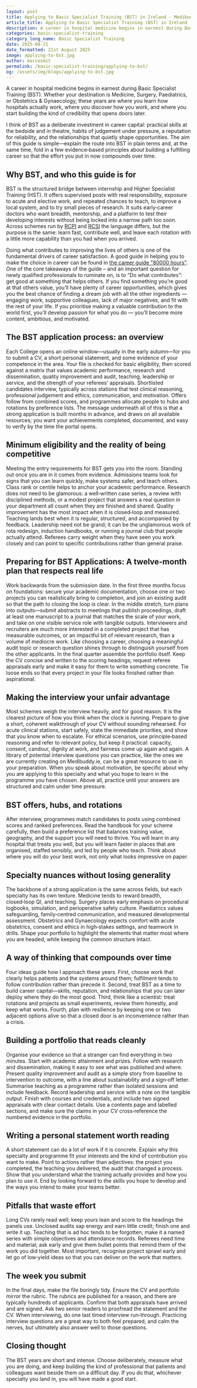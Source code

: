 ```yaml
---
layout: post
title: Applying to Basic Specialist Training (BST) in Ireland - Medibuddy
article_title: Applying to Basic Specialist Training (BST) in Ireland
description: A career in hospital medicine begins in earnest during Basic Specialist Training (BST). Whether your destination is Medicine, Surgery, Paediatrics, or Obstetrics & Gynaecology, these years are where you learn how hospitals actually work, where you discover how you work, and where you start building the kind of credibility that opens doors later.
categories: basic-specialist-training
category_long_name: Basic Specialist Training
date: 2025-08-21
date_formatted: 21st August 2025
image: applying-to-bst.jpg
author: marcosmit
permalink: /basic-specialist-training/applying-to-bst/
og: /assets/img/blogs/applying-to-bst.jpg
---
```

A career in hospital medicine begins in earnest during Basic Specialist Training (BST). Whether your destination is Medicine, Surgery, Paediatrics, or Obstetrics & Gynaecology, these years are where you learn how hospitals actually work, where you discover how you work, and where you start building the kind of credibility that opens doors later.

I think of BST as a deliberate investment in career capital: practical skills at the bedside and in theatre, habits of judgement under pressure, a reputation for reliability, and the relationships that quietly shape opportunities. The aim of this guide is simple—explain the route into BST in plain terms and, at the same time, fold in a few evidence‑based principles about building a fulfilling career so that the effort you put in now compounds over time.

## Why BST, and who this guide is for

BST is the structured bridge between internship and Higher Specialist Training (HST). It offers supervised posts with real responsibility, exposure to acute and elective work, and repeated chances to teach, to improve a local system, and to try small pieces of research. It suits early‑career doctors who want breadth, mentorship, and a platform to test their developing interests without being locked into a narrow path too soon. Across schemes run by [RCPI](https://www.rcpi.ie/) and [RCSI](https://www.rcsi.com/dublin/) the language differs, but the purpose is the same: learn fast, contribute well, and leave each rotation with a little more capability than you had when you arrived.

Doing what contributes to improving the lives of others is one of the fundamental drivers of career satisfaction. A good guide in helping you to make the choice in career can be found in [the career guide "80000 hours"](https://80000hours.org/). One of the core takeaways of the guide – and an important question for newly qualified professionals to ruminate on, is to “Do what contributes”: get good at something that helps others. If you find something you’re good at that others value, you’ll have plenty of career opportunities, which gives you the best chance of finding a dream job with all the other ingredients — engaging work, supportive colleagues, lack of major negatives, and fit with the rest of your life. If you prioritise making a valuable contribution to the world first, you’ll develop passion for what you do — you’ll become more content, ambitious, and motivated.

## The BST application process: an overview

Each College opens an online window—usually in the early autumn—for you to submit a CV, a short personal statement, and some evidence of your competence in the area. Your file is checked for basic eligibility, then scored against a matrix that values academic performance, research and dissemination, quality improvement and audit, teaching, leadership or service, and the strength of your referees’ appraisals. Shortlisted candidates interview, typically across stations that test clinical reasoning, professional judgement and ethics, communication, and motivation. Offers follow from combined scores, and programmes allocate people to hubs and rotations by preference lists. The message underneath all of this is that a strong application is built months in advance, and draws on all available resources; you want your achievements completed, documented, and easy to verify by the time the portal opens.

## Minimum eligibility and the reality of being competitive

Meeting the entry requirements for BST gets you into the room. Standing out once you are in it comes from evidence. Admissions teams look for signs that you can learn quickly, make systems safer, and teach others. Class rank or centile helps to anchor your academic performance. Research does not need to be glamorous: a well‑written case series, a review with disciplined methods, or a modest project that answers a real question in your department all count when they are finished and shared. Quality improvement has the most impact when it is closed‑loop and measured. Teaching lands best when it is regular, structured, and accompanied by feedback. Leadership need not be grand; it can be the unglamorous work of rota redesign, induction handbooks, or running a journal club that people actually attend. Referees carry weight when they have seen you work closely and can point to specific contributions rather than general praise.

## Preparing for BST Applications: A twelve‑month plan that respects real life

Work backwards from the submission date. In the first three months focus on foundations: secure your academic documentation, choose one or two projects you can realistically bring to completion, and join an existing audit so that the path to closing the loop is clear. In the middle stretch, turn plans into outputs—submit abstracts to meetings that publish proceedings, draft at least one manuscript to a journal that matches the scale of your work, and take on one visible service role with tangible outputs. Interviewers and recruiters are much more interested in a completed project that has measurable outcomes, or an impactful bit of relevant research, than a volume of mediocre work. Like choosing a career, choosing a meaningful audit topic or research question shines through to distinguish yourself from the other applicants. In the final quarter assemble the portfolio itself. Keep the CV concise and written to the scoring headings; request referee appraisals early and make it easy for them to write something concrete. Tie loose ends so that every project in your file looks finished rather than aspirational.

## Making the interview your unfair advantage

Most schemes weigh the interview heavily, and for good reason. It is the clearest picture of how you think when the clock is running. Prepare to give a short, coherent walkthrough of your CV without sounding rehearsed. For acute clinical stations, start safely, state the immediate priorities, and show that you know when to escalate. For ethical scenarios, use principle‑based reasoning and refer to relevant policy, but keep it practical: capacity, consent, candour, dignity at work, and fairness come up again and again. A library of potential interview questions you can practice, like the ones we are currently creating on Medibuddy.ie, can be a great resource to use in your preparation. When you speak about motivation, be specific about why you are applying to this specialty and what you hope to learn in the programme you have chosen. Above all, practice until your answers are structured and calm under time pressure.

## BST offers, hubs, and rotations

After interview, programmes match candidates to posts using combined scores and ranked preferences. Read the handbook for your scheme carefully, then build a preference list that balances training value, geography, and the support you will need to thrive. You will learn in any hospital that treats you well, but you will learn faster in places that are organised, staffed sensibly, and led by people who teach. Think about where you will do your best work, not only what looks impressive on paper.

## Specialty nuances without losing generality

The backbone of a strong application is the same across fields, but each specialty has its own texture. Medicine tends to reward breadth, closed‑loop QI, and teaching. Surgery places early emphasis on procedural logbooks, simulation, and perioperative safety culture. Paediatrics values safeguarding, family‑centred communication, and measured developmental assessment. Obstetrics and Gynaecology expects comfort with acute obstetrics, consent and ethics in high‑stakes settings, and teamwork in drills. Shape your portfolio to highlight the elements that matter most where you are headed, while keeping the common structure intact.

## A way of thinking that compounds over time

Four ideas guide how I approach these years. First, choose work that clearly helps patients and the systems around them; fulfilment tends to follow contribution rather than precede it. Second, treat BST as a time to build career capital—skills, reputation, and relationships that you can later deploy where they do the most good. Third, think like a scientist: treat rotations and projects as small experiments, review them honestly, and keep what works. Fourth, plan with resilience by keeping one or two adjacent options alive so that a closed door is an inconvenience rather than a crisis.

## Building a portfolio that reads cleanly

Organise your evidence so that a stranger can find everything in two minutes. Start with academic attainment and prizes. Follow with research and dissemination, making it easy to see what was published and where. Present quality improvement and audit as a simple story from baseline to intervention to outcome, with a line about sustainability and a sign‑off letter. Summarise teaching as a programme rather than isolated sessions and include feedback. Record leadership and service with a note on the tangible output. Finish with courses and credentials, and include two signed appraisals with clear contact details. Use a contents page and labelled sections, and make sure the claims in your CV cross‑reference the numbered evidence in the portfolio.

## Writing a personal statement worth reading

A short statement can do a lot of work if it is concrete. Explain why this specialty and programme fit your interests and the kind of contribution you want to make. Point to actions rather than adjectives: the project you completed, the teaching you delivered, the audit that changed a process. Show that you understand what the training actually provides and how you plan to use it. End by looking forward to the skills you hope to develop and the ways you intend to make your teams better.

## Pitfalls that waste effort

Long CVs rarely read well; keep yours lean and score to the headings the panels use. Unclosed audits sap energy and earn little credit; finish one and write it up. Teaching that is ad hoc tends to be forgotten; make it a named series with simple objectives and attendance records. Referees need time and material; ask early and give them bullet points that remind them of the work you did together. Most important, recognise project sprawl early and let go of low‑yield ideas so that you can deliver on the work that matters.

## The week you submit

In the final days, make the file boringly tidy. Ensure the CV and portfolio mirror the rubric. The rubrics are published for a reason, and there are typically hundreds of applicants. Confirm that both appraisals have arrived and are signed. Ask two senior readers to proofread the statement and the CV. When interviewing, do one last timed interview run‑through. Practicing interview questions are a great way to both feel prepared, and calm the nerves, but ultimately also answer well to those questions.

## Closing thought

The BST years are short and intense. Choose deliberately, measure what you are doing, and keep building the kind of professional that patients and colleagues want beside them on a difficult day. If you do that, whichever specialty you land in, you will have made a good start.